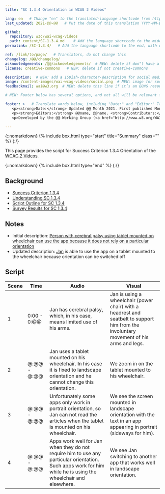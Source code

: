 ```yaml
---
title: "SC 1.3.4 Orientation in WCAG 2 Videos"

lang: en   # Change "en" to the translated-language shortcode from https://www.iana.org/assignments/language-subtag-registry/language-subtag-registry
last_updated: 2021-@@-@@   # Put the date of this translation YYYY-MM-DD (with month in the middle)

github:
  repository: w3c/wai-wcag-videos
  path: content/SC-1.3.4.md    # Add the language shortcode to the middle of the filename, for example: content/index.fr.md
permalink: /SC-1.3.4/   # Add the language shortcode to the end, with no slash at end, for example: /link/to/page/fr

ref: /link/to/page/   # Translators, do not change this
changelog: /@@/changelog/
acknowledgements: /@@/acknowledgements/  # NEW: delete if don"t have a separate acknowledgements page. And delete it in the footer below.
license: creative-commons   # NEW: delete if not creative-commons

description:  # NEW: add a 150ish-character-description for social media   # translate the description
image: /content-images/wai-wcag-videos/social.png  # NEW: image for social media
feedbackmail: wai@w3.org  # NEW: delete this line if it’s an EOWG resource (the default is wai-eo-editors@w3.org)

# NEW: Footer below has several options, and not all will be relevant for specific pages. (Ask Shawn if questions.)

footer: >   # Translate words below, including "Date:" and "Editor:" Translate the Working Group name. Leave the Working Group acronym in English. Do *not* change the dates in the footer below.
   <p><strong>Date:</strong> Updated @@ Month 2021. First published Month 20@@. CHANGELOG.</p>
   <p><strong>Editors:</strong> @@name, @@name. <strong>Contributors:</strong> @@name, @@name, and <a href=”https://www.w3.org/groups/wg/@@wg/participants”>participants of the @@WG</a>. ACKNOWLEDGEMENTS lists contributors and credits.</p>
   <p>Developed by the @@ Working Group (<a href="http://www.w3.org/WAI/@@/">@@WG</a>). Developed as part of the <a href="https://www.w3.org/WAI/@@/">WAI-@@ project</a>, @@co-funded by the European Commission.</p>

---
```


{::nomarkdown}
{% include box.html type="start" title="Summary" class="" %}
{:/}

This page provides the script for Success Criterion 1.3.4 Orientation of the [WCAG 2 Videos](https://wai-wcag-videos.netlify.app/overview/).

{::nomarkdown}
{% include box.html type="end" %}
{:/}

## Background

* [Success Criterion 1.3.4](https://www.w3.org/TR/WCAG22/#orientation)
* [Understanding SC 1.3.4](https://www.w3.org/WAI/WCAG22/Understanding/orientation.html)
* [Script Outline for SC 1.3.4](https://www.w3.org/WAI/EO/wiki/Video-Based_Resources/WCAG_Requirements#SC1-3-4)
* [Survey Results for SC 1.3.4](https://www.w3.org/2002/09/wbs/35532/Videos_WCAG_Squirrel/results#xSC134)

## Notes

* Initial description: [Person with cerebral palsy using tablet mounted on wheelchair can use the app because it does not rely on a particular orientation](https://www.w3.org/WAI/standards-guidelines/wcag/new-in-21/#134-orientation-aa)
* Updated description: [Jan](https://wai-wcag-videos.netlify.app/overview/#jan-he) is able to use the app on a tablet mounted to the wheelchair because orientation can be switched off

## Script

| Scene | Time | Audio | Visual |
| ----- | ---- | ----- | ------ |
| 1 | 0:00 - 0:@@ | Jan has cerebral palsy, which, in his case, means limited use of his arms. | Jan is using a wheelchair (power chair) with a headrest and seatbelt to support him from the involuntary movement of his arms and legs. |
| 2 | @:@@ - @:@@ | Jan uses a tablet mounted on his wheelchair. In his case it is fixed to landscape orientation and he cannot change this orientation. | We zoom in on the tablet mounted to his wheelchair. |
| 3 | @:@@ - @:@@ | Unfortunately some apps only work in portrait orientation, so Jan can not read the articles when the tablet is mounted on his wheelchair. | We see the screen mounted in landscape orientation with the text in an app appearing in portrait (sideways for him). |
| 4 | @:@@ - @:@@ | Apps work well for Jan when they do not require him to use any particular orientation. Such apps work for him while he is using the wheelchair and elsewhere. | We see Jan switching to another app that works well in landscape orientation. |
